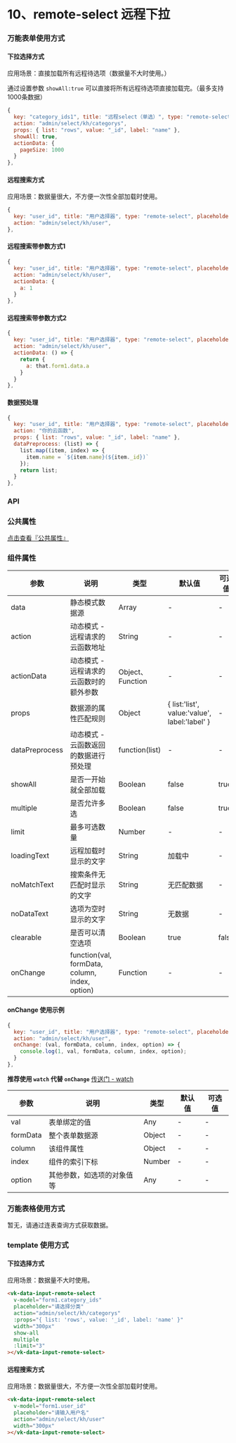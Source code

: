 # 10、remote-select 远程下拉

### 万能表单使用方式

#### 下拉选择方式

应用场景：直接加载所有远程待选项（数据量不大时使用。）

通过设置参数 `showAll:true` 可以直接将所有远程待选项直接加载完。（最多支持1000条数据）

```js
{
  key: "category_ids1", title: "远程select（单选）", type: "remote-select", placeholder: "请选择分类",
  action: "admin/select/kh/categorys",
  props: { list: "rows", value: "_id", label: "name" },
  showAll: true,
  actionData: {
    pageSize: 1000
  }
},
```

#### 远程搜索方式

应用场景：数据量很大，不方便一次性全部加载时使用。

```js
{
  key: "user_id", title: "用户选择器", type: "remote-select", placeholder: "请输入用户账号/昵称",
  action: "admin/select/kh/user",
},
```

#### 远程搜索带参数方式1

```js
{
  key: "user_id", title: "用户选择器", type: "remote-select", placeholder: "请输入用户账号/昵称",
  action: "admin/select/kh/user",
  actionData: {
    a: 1
  }
},
```

#### 远程搜索带参数方式2

```js
{
  key: "user_id", title: "用户选择器", type: "remote-select", placeholder: "请输入用户账号/昵称",
  action: "admin/select/kh/user",
  actionData: () => {
    return {
      a: that.form1.data.a
    }
  }
},
```

#### 数据预处理

```js
{
  key: "user_id", title: "用户选择器", type: "remote-select", placeholder: "请输入用户账号/昵称",
  action: "你的云函数",
  props: { list: "rows", value: "_id", label: "name" },
  dataPreprocess: (list) => {
    list.map((item, index) => {
      item.name = `${item.name}(${item._id})`
    });
    return list;
  }
},
```

### API

### 公共属性

[点击查看『公共属性』](https://vkdoc.fsq.pub/admin/components/0%E3%80%81public.html)

### 组件属性

| 参数             | 说明                           | 类型    | 默认值  | 可选值 |
|------------------|-------------------------------|---------|--------|-------|
| data            | 静态模式数据源 | Array  | - | -  |
| action          | 动态模式 - 远程请求的云函数地址 | String  | - | -  |
| actionData          | 动态模式 - 远程请求的云函数时的额外参数 | Object、Function  | - | -  |
| props          | 数据源的属性匹配规则 | Object  | { list:'list', value:'value', label:'label' } | - |
| dataPreprocess          | 动态模式 - 云函数返回的数据进行预处理 | function(list)  | - | -  |
| showAll           | 是否一开始就全部加载 | Boolean  | false | true  |
| multiple        | 是否允许多选 | Boolean  | false | true  |
| limit        | 最多可选数量 | Number  | - | -  |
| loadingText          | 远程加载时显示的文字 | String  | 加载中| -  |
| noMatchText          | 搜索条件无匹配时显示的文字 | String  | 无匹配数据| -  |
| noDataText          | 选项为空时显示的文字 | String  | 无数据| -  |
| clearable          | 是否可以清空选项 | Boolean  | true| false  |
| onChange          | function(val, formData, column, index, option) | Function  | -| -  |

#### onChange 使用示例

```js
{
  key: "user_id", title: "用户选择器", type: "remote-select", placeholder: "请输入用户账号/昵称",
  action: "admin/select/kh/user",
  onChange: (val, formData, column, index, option) => {
    console.log(1, val, formData, column, index, option);
  }
},
```

**推荐使用 `watch` 代替 `onChange`** [传送门 - watch](https://vkdoc.fsq.pub/admin/components/0%E3%80%81public.html#watch-%E7%9B%91%E5%90%AC)

| 参数             | 说明                           | 类型    | 默认值  | 可选值 |
|------------------|-------------------------------|---------|--------|-------|
| val            | 表单绑定的值 | Any  | - | -  |
| formData          | 整个表单数据源 | Object  | - | -  |
| column          | 该组件属性 | Object  | - | - |
| index           | 组件的索引下标 | Number  | - | -  |
| option        | 其他参数，如选项的对象值等 | Any  | - | -  |


### 万能表格使用方式

暂无，请通过连表查询方式获取数据。


### template 使用方式

#### 下拉选择方式

应用场景：数据量不大时使用。

```html
<vk-data-input-remote-select
  v-model="form1.category_ids"
  placeholder="请选择分类"
  action="admin/select/kh/categorys"
  :props="{ list: 'rows', value: '_id', label: 'name' }"
  width="300px"
  show-all
  multiple
  :limit="3"
></vk-data-input-remote-select>
```

#### 远程搜索方式

应用场景：数据量很大，不方便一次性全部加载时使用。
 
```html
<vk-data-input-remote-select
  v-model="form1.user_id"
  placeholder="请输入用户名"
  action="admin/select/kh/user"
  width="300px"
></vk-data-input-remote-select>
```

